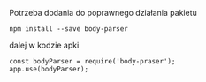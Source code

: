 Potrzeba dodania do poprawnego działania pakietu
```
npm install --save body-parser
```

dalej w kodzie apki
```
const bodyParser = require('body-praser');
app.use(bodyParser);
```


